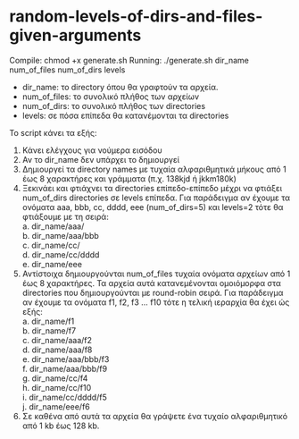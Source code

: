 # random-levels-of-dirs-and-files-given-arguments

Compile:
chmod +x generate.sh
Running:
./generate.sh dir_name num_of_files num_of_dirs levels

- dir_name: το directory όπου θα γραφτούν τα αρχεία.
- num_of_files: το συνολικό πλήθος των αρχείων
- num_of_dirs: το συνολικό πλήθος των directories
- levels: σε πόσα επίπεδα θα κατανέμονται τα directories

Το script κάνει τα εξής:
1. Κάνει ελέγχους για νούμερα εισόδου
2. Αν το dir_name δεν υπάρχει το δημιουργεί
3. Δημιουργεί τα directory names με τυχαία αλφαριθμητικά μήκους από 1 έως 8 χαρακτήρες και
γράμματα (π.χ. 138kjd ή jkkm180k)
4. Ξεκινάει και φτιάχνει τα directories επίπεδο-επίπεδο μέχρι να φτιάξει num_of_dirs directories
σε levels επίπεδα. Για παράδειγμα αν έχουμε τα ονόματα aaa, bbb, cc, dddd, eee
(num_of_dirs=5) και levels=2 τότε θα φτιάξουμε με τη σειρά:<br>
a. dir_name/aaa/<br>
b. dir_name/aaa/bbb<br>
c. dir_name/cc/<br>
d. dir_name/cc/dddd<br>
e. dir_name/eee<br>
5. Αντίστοιχα δημιουργούνται num_of_files τυχαία ονόματα αρχείων από 1 έως 8 χαρακτήρες. Τα
αρχεία αυτά κατανεμένονται ομοιόμορφα στα directories που δημιουργούνται με round-robin
σειρά. Για παράδειγμα αν έχουμε τα ονόματα f1, f2, f3 … f10 τότε η τελική ιεραρχία θα έχει ώς
εξής:<br>
a. dir_name/f1<br>
b. dir_name/f7<br>
c. dir_name/aaa/f2<br>
d. dir_name/aaa/f8<br>
e. dir_name/aaa/bbb/f3<br>
f. dir_name/aaa/bbb/f9<br>
g. dir_name/cc/f4<br>
h. dir_name/cc/f10<br>
i. dir_name/cc/dddd/f5<br>
j. dir_name/eee/f6<br>
6. Σε καθένα από αυτά τα αρχεία θα γράψετε ένα τυχαίο αλφαριθμητικό από 1 kb έως 128 kb.
